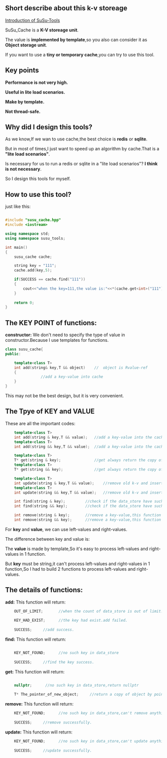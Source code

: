 ## Short describe about this k-v storeage

[Introduction of SuSu-Tools](../README.md)

SuSu_Cache is a **K-V storeage unit**.

The value is **implemented by template**,so you also can consider it as **Object storage unit**.

If you want to use a **tiny or temporary cache**,you can try to use this tool.

## Key points 
**Performance is not very high.**

**Useful in lite load scenarios.**

**Make by template.**

**Not thread-safe.**

## Why did I design this tools?

As we know,If we wan to use cache,the best choice is **redis** or **sqlite**.

But in most of times,I just want to speed up an algorithm by cache.That is a **"lite load scenarios"**.

Is necessary for us to run a redis or sqlite in a "lite load scenarios"? **I think is not necessary**.

So I design this tools for myself.

## How to use this tool?

just like this:

```cpp

#include "susu_cache.hpp"
#include <iostream>

using namespace std;
using namespace susu_tools;

int main()
{
    susu_cache cache;

    string key = "111";
    cache.add(key,5);

    if(SUCCESS == cache.find("111"))
	{	
		cout<<"when the key=111,the value is:"<<*(cache.get<int>("111"))<<endl;
	}
    
    return 0;
}

```
## The KEY POINT of functions:

**constructor:** We don't need to specify the type of value in constructor.Because I use templates for functions.

```cpp
class susu_cache{
public:

	template<class T>
	int add(string& key,T && object)	//	object is Rvalue-ref
	{
                //add a key-value into cache
	}
}
```
This may not be the best design, but it is very convenient.

## The Tpye of KEY and VALUE
These are all the important codes:

```cpp
	template<class T>
	int add(string & key,T && value);	//add a key-value into the cache 
	template<class T>
	int add(string && key,T && value);	//add a key-value into the cache 

	template<class T>
	T* get(string & key);				//get always return the copy of object or nullptr
	template<class T>
	T* get(string && key);				//get always return the copy of object or nullptr

	template<class T>
	int update(string & key,T && value);	//remove old k-v and insert new k-v
	template<class T>
	int update(string && key,T && value);	//remove old k-v and insert new k-v

    int find(string & key);			//check if the data_store have such a key
	int find(string && key);		//check if the data_store have such a key

    int remove(string & key);		//remove a key-value,this function will delete the value. 
	int remove(string && key);		//remove a key-value,this function will delete the value.
``` 

For **key** and **value**, we can use left-values ​​and right-values.

The difference between key and value is:

The **value** is made by template,So it's easy to process left-values and right-values in 1 function.

But **key** must be string,it can't process left-values and right-values in 1 function,So I had to build 2 functions to process left-values and right-values.

## The details of functions:

**add:** This function will return:

```cpp
    OUT_OF_LIMIT;       //when the count of data_store is out of limit.add failed.
	
    KEY_HAD_EXIST;      //the key had exist.add failed.
	
    SUCCESS;     //add success.
```

**find:** This function will return:

```cpp

    KEY_NOT_FOUND;      //no such key in data_store
	
    SUCCESS;     //find the key success.
```

**get:** This function will return:

```cpp

    nullptr;      //no such key in data_store,return nullptr
	
    T* The_pointer_of_new_object;     //return a copy of object by pointer.
```

**remove:** This function will return:

```cpp
    KEY_NOT_FOUND;      //no such key in data_store,can't remove anything.
	
    SUCCESS;     //remove successfully.
```

**update:** This function will return:

```cpp
    KEY_NOT_FOUND;      //no such key in data_store,can't update anything.
	
    SUCCESS;     //update successfully.
```